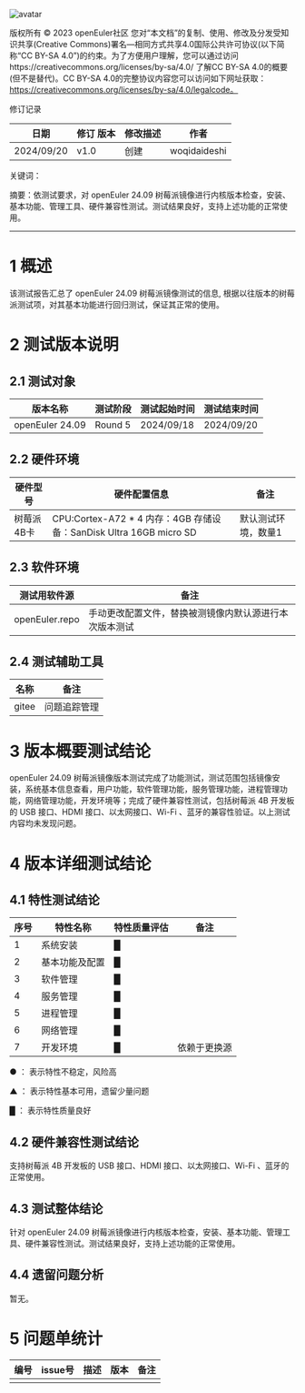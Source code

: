 ![avatar](../../images/openEuler.png)


版权所有 © 2023  openEuler社区
 您对“本文档”的复制、使用、修改及分发受知识共享(Creative Commons)署名—相同方式共享4.0国际公共许可协议(以下简称“CC BY-SA 4.0”)的约束。为了方便用户理解，您可以通过访问https://creativecommons.org/licenses/by-sa/4.0/ 了解CC BY-SA 4.0的概要 (但不是替代)。CC BY-SA 4.0的完整协议内容您可以访问如下网址获取：https://creativecommons.org/licenses/by-sa/4.0/legalcode。

修订记录

| 日期 | 修订   版本 | 修改描述 | 作者 |
| ---- | ----------- | -------- | ---- |
| 2024/09/20 | v1.0 | 创建 | woqidaideshi |

关键词： 

摘要：依测试要求，对 openEuler 24.09 树莓派镜像进行内核版本检查，安装、基本功能、管理工具、硬件兼容性测试。测试结果良好，支持上述功能的正常使用。


***

# 1   概述

该测试报告汇总了 openEuler 24.09 树莓派镜像测试的信息, 根据以往版本的树莓派测试项，对其基本功能进行回归测试，保证其正常的使用。

# 2   测试版本说明

## 2.1  测试对象

| 版本名称 | 测试阶段 | 测试起始时间 | 测试结束时间 |
| -------- | ------------ | ------------ | -------- |
| openEuler 24.09 | Round 5 | 2024/09/18 | 2024/09/20 |

## 2.2  硬件环境

| 硬件型号 | 硬件配置信息 | 备注 |
| -------- | ------------ | ---- |
| 树莓派4B卡 | CPU:Cortex-A72 * 4 内存：4GB 存储设备：SanDisk Ultra 16GB micro SD | 默认测试环境，数量1 |

## 2.3  软件环境

| 测试用软件源 | 备注 |
| ----------- | ---- |
| openEuler.repo | 手动更改配置文件，替换被测镜像内默认源进行本次版本测试 |

## 2.4  测试辅助工具

| 名称 | 备注 |
| --- | ---- |
| gitee | 问题追踪管理 |

# 3   版本概要测试结论

openEuler 24.09 树莓派镜像版本测试完成了功能测试，测试范围包括镜像安装，系统基本信息查看，用户功能，软件管理功能，服务管理功能，进程管理功能，网络管理功能，开发环境等；完成了硬件兼容性测试，包括树莓派 4B 开发板的 USB 接口、HDMI 接口、以太网接口、Wi-Fi 、蓝牙的兼容性验证。以上测试内容均未发现问题。

# 4   版本详细测试结论

## 4.1   特性测试结论

| 序号 | 特性名称 | 特性质量评估               | 备注     |
| ---- | -------- | -------------------------- | -------- |
| 1    | 系统安装 | █ |  |
| 2    | 基本功能及配置 | █ |  |
| 3    | 软件管理 | █ |  |
| 4    | 服务管理 | █ |  |
| 5    | 进程管理 | █ |  |
| 6    | 网络管理 | █ |  |
| 7    | 开发环境 | █ | 依赖于更换源 |

● ： 表示特性不稳定，风险高

▲ ： 表示特性基本可用，遗留少量问题

█ ： 表示特性质量良好

## 4.2   硬件兼容性测试结论

支持树莓派 4B 开发板的 USB 接口、HDMI 接口、以太网接口、Wi-Fi 、蓝牙的正常使用。

## 4.3   测试整体结论

针对 openEuler 24.09 树莓派镜像进行内核版本检查，安装、基本功能、管理工具、硬件兼容性测试。测试结果良好，支持上述功能的正常使用。

## 4.4   遗留问题分析

暂无。

# 5   问题单统计

| 编号 | issue号 | 描述 | 版本 | 备注 |
| ---- | ------- | ---- | ---- | ---- |
|  |  |  |  |  |
